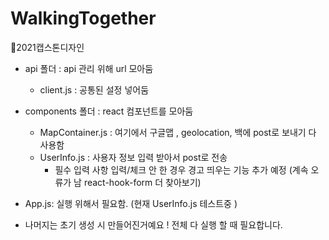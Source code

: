 # WalkingTogether
🐶2021캡스톤디자인

- api 폴더 : api 관리 위해 url 모아둠
    - client.js : 공통된 설정 넣어둠
- components 폴더 : react 컴포넌트를 모아둠
    - MapContainer.js : 여기에서 구글맵 , geolocation, 백에 post로 보내기 다 사용함 
    - UserInfo.js : 사용자 정보 입력 받아서 post로 전송 
        - 필수 입력 사항 입력/체크 안 한 경우 경고 띄우는 기능 추가 예정 (계속 오류가 남 react-hook-form 더 찾아보기)
- App.js: 실행 위해서 필요함. (현재 UserInfo.js 테스트중 )

- 나머지는 초기 생성 시 만들어진거예요 ! 전체 다 실행 할 때 필요합니다. 
